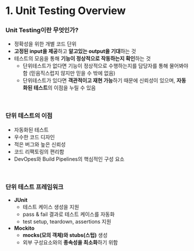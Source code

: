 # 1. Unit Testing Overview

### Unit Testing이란 무엇인가?

- 정확성을 위한 개별 코드 단위
- **고정된 input을 제공**하고 **알고있는 output을 기대**하는 것
- 테스트의 모음을 통해 **기능이 정상적으로 작동하는지 확인**하는 것
    - 단위테스트가 없다면 기능이 정상적으로 수행하는지를 담당자를 통해 물어봐야 함 (믿음직스럽지 않지만 믿을 수 밖에 없음)
    - 단위테스트가 있다면 **객관적이고 재현 가능**하기 때문에 신뢰성이 있으며, **자동화된 테스트**의 이점을 누릴 수 있음

<br>

### 단위 테스트의 이점

- 자동화된 테스트
- 우수한 코드 디자인
- 적은 버그와 높은 신뢰성
- 코드 리팩토링의 편리함
- DevOpes와 Build Pipelines의 핵심적인 구성 요소

<br>

### 단위 테스트 프레임워크

- **JUnit**
    - 테스트 케이스 생성을 지원
    - pass & fail 결과로 테스트 케이스를 자동화
    - test setup, teardown, assertions 지원
- **Mockito**
    - **mocks(모의 객체)와 stubs(스텁)** 생성
    - 외부 구성요소와의 **종속성을 최소화**하기 위함

